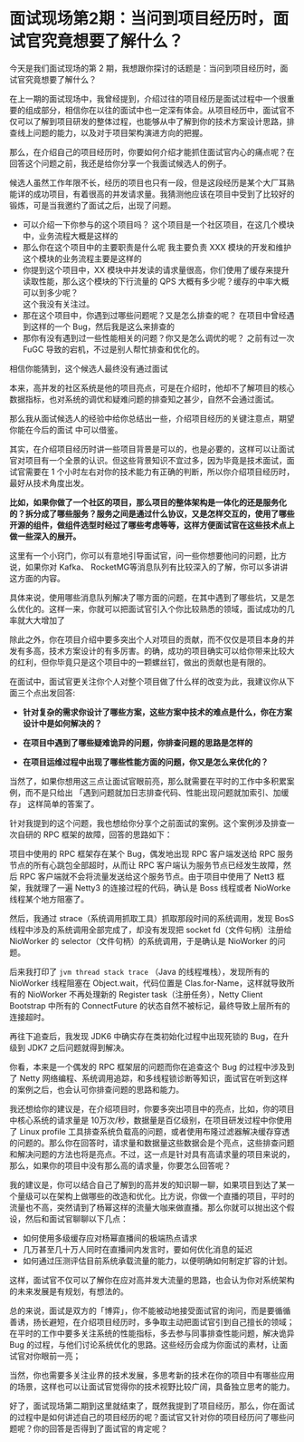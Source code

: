 # 面试现场第2期：当问到项目经历时，面试官究竟想要了解什么？

今天是我们面试现场的第 2 期，我想跟你探讨的话题是：当问到项目经历时，面试官究竟想要了解什么？

在上一期的面试现场中，我曾经提到，介绍过往的项目经历是面试过程中一个很重要的组成部分，相信你在以往的面试中也一定深有体会。从项目经历中，面试官不仅可以了解到项目研发的整体过程，也能够从中了解到你的技术方案设计思路，排查线上问题的能力，以及对于项目架构演进方向的把握。

那么，在介绍自己的项目经历时，你要如何介绍才能抓住面试官内心的痛点呢？在回答这个问题之前，我还是给你分享一个我面试候选人的例子。

候选人虽然工作年限不长，经历的项目也只有一段，但是这段经历是某个大厂耳熟能详的成功项目，有着很高的并发请求量。我猜测他应该在项目中受到了比较好的锻炼，可是当我邀约了面试之后，出现了问题。

- 可以介绍一下你参与的这个项目吗？
  这个项目是一个社区项目，在这几个模块中，业务流程大概是这样的
- 那么你在这个项目中的主要职责是什么呢
  我主要负责 ⅩXX 模块的开发和维护这个模块的业务流程主要是这样的
- 你提到这个项目中，ⅩX 模块中并发读的请求量很高，你们使用了缓存来提升读取性能，那么这个模块的下行流量的 QPS 大概有多少呢？缓存的中率大概可以到多少呢？  
  这个我没有关注过。
- 那在这个项目中，你遇到过哪些问题呢？又是怎么排查的呢？
  在项目中曾经遇到这样的一个 Bug，然后我是这么来排查的
- 那你有没有遇到过一些性能相关的问题？你又是怎么调优的呢？
  之前有过一次 FuGC 导致的宕机，不过是别人帮忙排查和优化的。


相信你能猜到，这个候选人最终没有通过面试

本来，高并发的社区系统是他的项目亮点，可是在介绍时，他却不了解项目的核心数据指标，也对系统的调优和疑难问题的排查知之甚少，自然不会通过面试。

那么我从面试候选人的经验中给你总结出一些，介绍项目经历的关键注意点，期望你能在今后的面试
中可以借鉴。

其实，在介绍项目经历时讲一些项目背景是可以的，也是必要的，这样可以让面试官对项目有一个全景的认识。但这些背景知识不宜过多，因为毕竟是技术面试，面试官需要在 1 个小时左右对你的技术能力有正确的判断，所以你介绍项目经历时，最好从技术角度出发。

**比如，如果你做了一个社区的项目，那么项目的整体架构是一体化的还是服务化的？拆分成了哪些服务？服务之间是通过什么协议，又是怎样交互的，使用了哪些开源的组件，做组件选型时经过了哪些考虑等等，这样方便面试官在这些技术点上做一些深入的展开。**

这里有一个小窍门，你可以有意地引导面试官，问一些你想要他问的问题，比方说，如果你对 Kafka、 RocketMG等消息队列有比较深入的了解，你可以多讲讲这方面的内容。

具体来说，使用哪些消息队列解决了哪方面的问题，在其中遇到了哪些坑，又是怎么优化的。这样一来，你就可以把面试官引入个你比较熟悉的领域，面试成功的几率就大大增加了

除此之外，你在项目介绍中要多突出个人对项目的贡献，而不仅仅是项目本身的并发有多高，技术方案设计的有多厉害。的确，成功的项目确实可以给你带来比较大的红利，但你毕竟只是这个项目中的一颗螺丝钉，做出的贡献也是有限的。

在面试中，面试官更关注你个人对整个项目做了什么样的改变为此，我建议你从下面三个点出发回答:

- **针对复杂的需求你设计了哪些方案，这些方案中技术的难点是什么，你在方案设计中是如何解决的？**
  
- **在项目中遇到了哪些疑难诡异的问题，你排查问题的思路是怎样的**
  
- **在项目运维过程中出现了哪些性能方面的问题，你又是怎么来优化的？**

当然了，如果你想用这三点让面试官眼前亮，那么就需要在平时的工作中多积累案例，而不是只给出 「遇到问题就加日志排查代码、性能出现问题就加索引、加缓存」 这样简单的答案了。

针对我提到的这个问题，我也想给你分享个之前面试的案例。这个案例涉及排查一次自研的 RPC 框架的故障，回答的思路如下：

项目中使用的 RPC 框架存在某个 Bug，偶发地出现 RPC 客户端发送给 RPC 服务节点的所有心跳包全部超时，从而让 RPC 客户端认为服务节点已经发生故障，然后 RPC 客户端就不会将流量发送给这个服务节点。由于项目中使用了 Nett3 框架，我就理了一遍 Netty3 的连接过程的代码，确认是 Boss 线程或者 NioWorke 线程某个地方阻塞了。

然后，我通过 strace（系统调用抓取工具）抓取那段时间的系统调用，发现 BosS 线程中涉及的系统调用全部完成了，却没有发现把 socket fd（文件句柄）注册给 NioWorker 的 selector（文件句柄）的系统调用，于是确认是  NioWorker 的问题。

后来我打印了 `jvm thread stack trace` （Java 的线程堆栈），发现所有的 NioWorker 线程阻塞在 Object.wait，代码位置是 Clas.for-Name，这样就导致所有的 NioWorker 不再处理新的 Register task（注册任务），Netty Client Bootstrap 中所有的 ConnectFuture 的状态自然不被标记，最终导致上层所有的连接超时。

再往下追查后，我发现 JDK6 中确实存在类初始化过程中出现死锁的 Bug，在升级到 JDK7 之后问题就得到解决。

你看，本来是一个偶发的 RPC 框架层的问题而你在追查这个 Bug 的过程中涉及到了 Netty 网络编程、系统调用追踪，和多线程锁诊断等知识，面试官在听到这样的案例之后，也会认可你排查问题的思路和能力。

我还想给你的建议是，在介绍项目时，你要多突出项目中的亮点，比如，你的项目中核心系统的请求量是 10万次/秒，数据量是百亿级别，在项目研发过程中你使用了 Linux profile 工具排查系统负载高的问题，或者使用布隆过滤器解决缓存穿透的问题的。那么你在回答时，请求量和数据量这些数据会是个亮点，这些排查问题和解决问题的方法也将是亮点。不过，这一点是针对具有高请求量的项目来说的，那么，如果你的项目中没有那么高的请求量，你要怎么回答呢？

我的建议是，你可以结合自己了解到的高并发的知识聊一聊，如果项目到达了某一个量级可以在架构上做哪些的改造和优化。比方说，你做一个直播的项目，平时的流量也不高，突然请到了杨幂这样的流量大咖来做直播。那么你就可以抛出这个假设，然后和面试官聊聊以下几点：

- 如何使用多级缓存应对杨幂直播间的极端热点请求
- 几万甚至几十万人同时在直播间内发言时，要如何优化消息的延迟
- 如何通过压测评估目前系统承载流量的能力，以便明确如何制定扩容的计划。

这样，面试官不仅可以了解你在应对高并发大流量的思路，也会认为你对系统架构的未来发展是有规划，有想法的。

总的来说，面试是双方的「博弈」，你不能被动地接受面试官的询问，而是要循循善诱，扬长避短，在介绍项目经历时，多争取主动把面试官引到自己擅长的领域；在平时的工作中要多关注系统的性能指标，多去参与同事排查性能问题，解决诡异 Bug 的过程，与他们讨论系统优化的思路。这些经历会成为你面试的素材，让面试官对你眼前一亮；

当然，你也需要多关注业界的技术发展，多思考新的技术在你的项目中有哪些应用的场景，这样也可以让面试官觉得你的技术视野比较广阔，具备独立思考的能力。

好了，面试现场第二期到这里就结束了，既然我提到了项目经历，那么，你在面试的过程中是如何讲述自己的项目经历的呢？面试官又针对你的项目经历问了哪些问题呢？你的回答是否得到了面试官的肯定呢？
